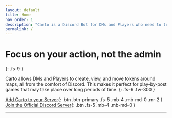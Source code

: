 ```yaml
---
layout: default
title: Home
nav_order: 1
description: "Carto is a Discord Bot for DMs and Players who need to track positions on a shared map."
permalink: /
---
```


# Focus on your action, not the admin

{: .fs-9 }

Carto allows DMs and Players to create, view, and move tokens around maps, all from the comfort of Discord. This makes it perfect for play-by-post games that may take place over long periods of time.
{: .fs-6 .fw-300 }

[Add Carto to your Server](https://discord.com/api/oauth2/authorize?client_id=830747336531116053&permissions=2147534912&redirect_uri=https%3A%2F%2Fcarto-discord.github.io%2Fdocumentation%2Fhow-to%2F&response_type=code&scope=bot%20messages.read%20applications.commands){: .btn .btn-primary .fs-5 .mb-4 .mb-md-0 .mr-2 } [Join the Official Discord Server](https://discord.gg/7mrGqQt3pD){: .btn .fs-5 .mb-4 .mb-md-0 }

---
